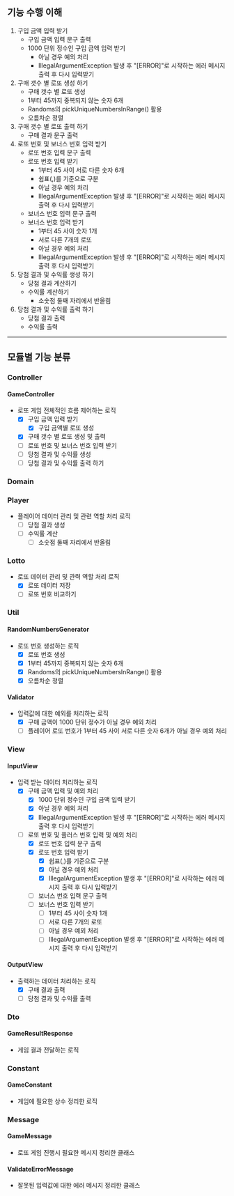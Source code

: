 ## 기능 수행 이해
1. 구입 금액 입력 받기
   - 구입 금액 입력 문구 출력
   - 1000 단위 정수인 구입 금액 입력 받기
     - 아닐 경우 예외 처리
     - IllegalArgumentException 발생 후 "[ERROR]"로 시작하는 에러 메시지 출력 후 다시 입력받기
2. 구매 갯수 별 로또 생성 하기
   - 구매 갯수 별 로또 생성
   - 1부터 45까지 중복되지 않는 숫자 6개
   - Randoms의 pickUniqueNumbersInRange() 활용
   - 오름차순 정렬
3. 구매 갯수 별 로또 출력 하기
   - 구매 결과 문구 출력
4. 로또 번호 및 보너스 번호 입력 받기
    - 로또 번호 입력 문구 출력
    - 로또 번호 입력 받기
      - 1부터 45 사이 서로 다른 숫자 6개
      - 쉼표(,)를 기준으로 구분
      - 아닐 경우 예외 처리
      - IllegalArgumentException 발생 후 "[ERROR]"로 시작하는 에러 메시지 출력 후 다시 입력받기
    - 보너스 번호 입력 문구 출력
    - 보너스 번호 입력 받기
      - 1부터 45 사이 숫자 1개
      - 서로 다른 7개의 로또
      - 아닐 경우 예외 처리
      - IllegalArgumentException 발생 후 "[ERROR]"로 시작하는 에러 메시지 출력 후 다시 입력받기
5. 당첨 결과 및 수익률 생성 하기
   - 당첨 결과 계산하기
   - 수익률 계산하기
     - 소숫점 둘째 자리에서 반올림
6. 당첨 결과 및 수익률 출력 하기
   - 당첨 결과 출력
   - 수익률 출력
--- 
## 모듈별 기능 분류
### Controller
#### GameController
- 로또 게임 전체적인 흐름 제어하는 로직
   - [x] 구입 금액 입력 받기
     - [x] 구입 금액별 로또 생성
   - [x] 구매 갯수 별 로또 생성 및 출력
   - [ ] 로또 번호 및 보너스 번호 입력 받기
   - [ ] 당첨 결과 및 수익률 생성 
   - [ ] 당첨 결과 및 수익률 출력 하기
  
### Domain
### Player
- 플레이어 데이터 관리 및 관련 역할 처리 로직
  - [ ] 당첨 결과 생성
  - [ ] 수익률 계산
    - [ ] 소숫점 둘째 자리에서 반올림
### Lotto
- 로또 데이터 관리 및 관력 역할 처리 로직
  - [x] 로또 데이터 저장
  - [ ] 로또 번호 비교하기

### Util
#### RandomNumbersGenerator
- 로또 번호 생성하는 로직
  - [x] 로또 번호 생성
  - [x] 1부터 45까지 중복되지 않는 숫자 6개
  - [x] Randoms의 pickUniqueNumbersInRange() 활용
  - [x] 오름차순 정렬
#### Validator
- 입력값에 대한 예외를 처리하는 로직
  - [x] 구매 금액이 1000 단위 정수가 아닐 경우 예외 처리 
  - [ ] 플레이어 로또 번호가 1부터 45 사이 서로 다른 숫자 6개가 아닐 경우 예외 처리
  
### View
#### InputView
- 입력 받는 데이터 처리하는 로직
  - [x] 구매 금액 입력 및 예외 처리
    - [x] 1000 단위 정수인 구입 금액 입력 받기
    - [x] 아닐 경우 예외 처리
    - [x] IllegalArgumentException 발생 후 "[ERROR]"로 시작하는 에러 메시지 출력 후 다시 입력받기
  - [ ] 로또 번호 및 플러스 번호 입력 및 예외 처리
    - [x] 로또 번호 입력 문구 출력
    - [x] 로또 번호 입력 받기
        - [x] 쉼표(,)를 기준으로 구분
        - [x] 아닐 경우 예외 처리
        - [x] IllegalArgumentException 발생 후 "[ERROR]"로 시작하는 에러 메시지 출력 후 다시 입력받기
    - [ ] 보너스 번호 입력 문구 출력
    - [ ] 보너스 번호 입력 받기
        - [ ] 1부터 45 사이 숫자 1개
        - [ ] 서로 다른 7개의 로또
        - [ ] 아닐 경우 예외 처리
        - [ ] IllegalArgumentException 발생 후 "[ERROR]"로 시작하는 에러 메시지 출력 후 다시 입력받기
#### OutputView
- 출력하는 데이터 처리하는 로직
  - [x] 구매 결과 출력
  - [ ] 당첨 결과 및 수익률 출력
  
### Dto
#### GameResultResponse
- 게임 결과 전달하는 로직

### Constant
#### GameConstant
- 게임에 필요한 상수 정리한 로직

### Message
#### GameMessage
- 로또 게임 진행시 필요한 메시지 정리한 클래스
#### ValidateErrorMessage
- 잘못된 입력값에 대한 에러 메시지 정리한 클래스 